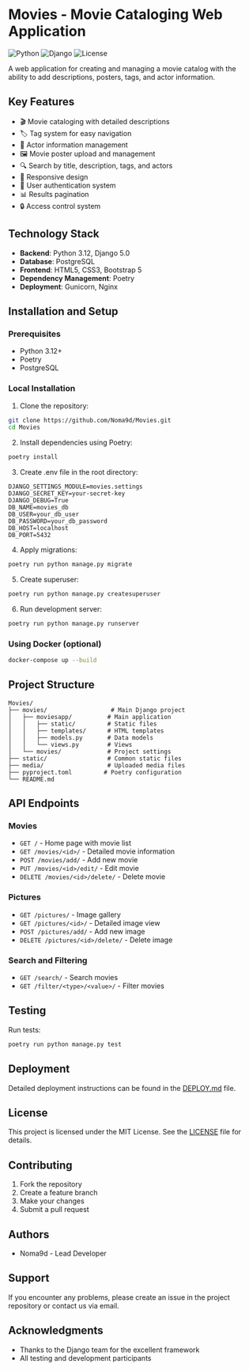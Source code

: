 # Movies - Movie Cataloging Web Application

![Python](https://img.shields.io/badge/Python-3.12-blue.svg)
![Django](https://img.shields.io/badge/Django-5.0-green.svg)
![License](https://img.shields.io/badge/license-MIT-blue.svg)

A web application for creating and managing a movie catalog with the ability to add descriptions, posters, tags, and actor information.

## Key Features

- 🎬 Movie cataloging with detailed descriptions
- 🏷️ Tag system for easy navigation
- 👥 Actor information management
- 🖼️ Movie poster upload and management
- 🔍 Search by title, description, tags, and actors
- 📱 Responsive design
- 👤 User authentication system
- 📊 Results pagination
- 🔒 Access control system

## Technology Stack

- **Backend**: Python 3.12, Django 5.0
- **Database**: PostgreSQL
- **Frontend**: HTML5, CSS3, Bootstrap 5
- **Dependency Management**: Poetry
- **Deployment**: Gunicorn, Nginx

## Installation and Setup

### Prerequisites

- Python 3.12+
- Poetry
- PostgreSQL

### Local Installation

1. Clone the repository:
```bash
git clone https://github.com/Noma9d/Movies.git
cd Movies
```

2. Install dependencies using Poetry:
```bash
poetry install
```

3. Create .env file in the root directory:
```env
DJANGO_SETTINGS_MODULE=movies.settings
DJANGO_SECRET_KEY=your-secret-key
DJANGO_DEBUG=True
DB_NAME=movies_db
DB_USER=your_db_user
DB_PASSWORD=your_db_password
DB_HOST=localhost
DB_PORT=5432
```

4. Apply migrations:
```bash
poetry run python manage.py migrate
```

5. Create superuser:
```bash
poetry run python manage.py createsuperuser
```

6. Run development server:
```bash
poetry run python manage.py runserver
```

### Using Docker (optional)

```bash
docker-compose up --build
```

## Project Structure

```
Movies/
├── movies/                  # Main Django project
│   ├── moviesapp/          # Main application
│   │   ├── static/         # Static files
│   │   ├── templates/      # HTML templates
│   │   ├── models.py       # Data models
│   │   └── views.py        # Views
│   └── movies/             # Project settings
├── static/                 # Common static files
├── media/                  # Uploaded media files
├── pyproject.toml         # Poetry configuration
└── README.md
```

## API Endpoints

### Movies
- `GET /` - Home page with movie list
- `GET /movies/<id>/` - Detailed movie information
- `POST /movies/add/` - Add new movie
- `PUT /movies/<id>/edit/` - Edit movie
- `DELETE /movies/<id>/delete/` - Delete movie

### Pictures
- `GET /pictures/` - Image gallery
- `GET /pictures/<id>/` - Detailed image view
- `POST /pictures/add/` - Add new image
- `DELETE /pictures/<id>/delete/` - Delete image

### Search and Filtering
- `GET /search/` - Search movies
- `GET /filter/<type>/<value>/` - Filter movies

## Testing

Run tests:
```bash
poetry run python manage.py test
```

## Deployment

Detailed deployment instructions can be found in the [DEPLOY.md](DEPLOY.md) file.

## License

This project is licensed under the MIT License. See the [LICENSE](LICENSE) file for details.

## Contributing

1. Fork the repository
2. Create a feature branch
3. Make your changes
4. Submit a pull request

## Authors

- Noma9d - Lead Developer

## Support

If you encounter any problems, please create an issue in the project repository or contact us via email.

## Acknowledgments

- Thanks to the Django team for the excellent framework
- All testing and development participants

